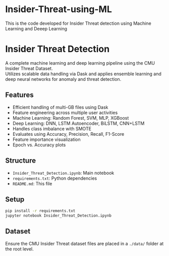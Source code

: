 # Insider-Threat-using-ML
This is the code developed for Insider Threat detection using Machine Learning and Deeep Learning
# Insider Threat Detection

A complete machine learning and deep learning pipeline using the CMU Insider Threat Dataset.  
Utilizes scalable data handling via Dask and applies ensemble learning and deep neural networks for anomaly and threat detection.

## Features
- Efficient handling of multi-GB files using Dask
- Feature engineering across multiple user activities
- Machine Learning: Random Forest, SVM, MLP, XGBoost
- Deep Learning: DNN, LSTM Autoencoder, BiLSTM, CNN+LSTM
- Handles class imbalance with SMOTE
- Evaluates using Accuracy, Precision, Recall, F1-Score
- Feature importance visualization
- Epoch vs. Accuracy plots

## Structure
- `Insider_Threat_Detection.ipynb`: Main notebook
- `requirements.txt`: Python dependencies
- `README.md`: This file

## Setup

```bash
pip install -r requirements.txt
jupyter notebook Insider_Threat_Detection.ipynb
```

## Dataset
Ensure the CMU Insider Threat dataset files are placed in a `./data/` folder at the root level.


